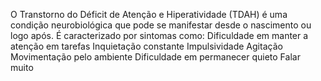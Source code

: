 O Transtorno do Déficit de Atenção e Hiperatividade (TDAH) é uma condição neurobiológica que pode se manifestar desde o nascimento ou logo após. É caracterizado por sintomas como:
Dificuldade em manter a atenção em tarefas
Inquietação constante
Impulsividade
Agitação
Movimentação pelo ambiente
Dificuldade em permanecer quieto
Falar muito 
 
